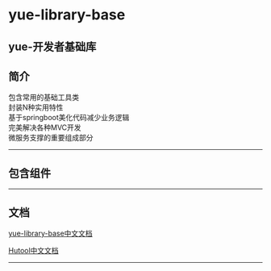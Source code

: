 # yue-library-base

yue-开发者基础库
---------------------------------------------------------------------------
## 简介

包含常用的基础工具类  
封装N种实用特性  
基于springboot美化代码减少业务逻辑  
完美解决各种MVC开发  
微服务支撑的重要组成部分  

---------------------------------------------------------------------------

## 包含组件

---------------------------------------------------------------------------
## 文档 

[yue-library-base中文文档](https://hutool.cn/docs/)

[Hutool中文文档](https://hutool.cn/docs/)

---------------------------------------------------------------------------